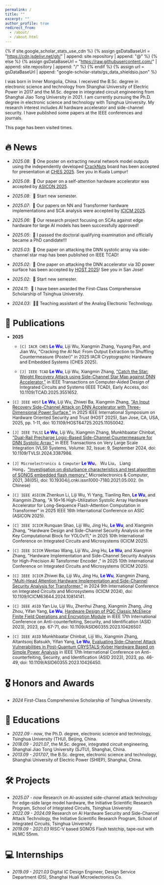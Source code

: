 ```yaml
---
permalink: /
title: ""
excerpt: ""
author_profile: true
redirect_from: 
  - /about/
  - /about.html
---
```


{% if site.google_scholar_stats_use_cdn %}
{% assign gsDataBaseUrl = "https://cdn.jsdelivr.net/gh/" | append: site.repository | append: "@" %}
{% else %}
{% assign gsDataBaseUrl = "https://raw.githubusercontent.com/" | append: site.repository | append: "/" %}
{% endif %}
{% assign url = gsDataBaseUrl | append: "google-scholar-stats/gs_data_shieldsio.json" %}

<span class='anchor' id='about-me'></span> 

I was born in Inner Mongolia, China. I received the B.Sc. degree in electronic science and technology from Shanghai University of Electric Power in 2017 and the M.Sc. degree in integrated circuit engineering from Shanghai Jiao Tong University in 2021. I am currently pursuing the Ph.D. degree in electronic science and technology with Tsinghua University. My research interest includes AI hardware accelerator and side-channel security. I have published some papers at the IEEE conferences and journals.

<script async src="//busuanzi.ibruce.info/busuanzi/2.3/busuanzi.pure.mini.js"></script>
<span id="busuanzi_container_site_pv">This page has been visited <span id="busuanzi_value_site_pv"></span> times.</span>

<span class='anchor' id='-news'></span>

# 🔥 News
- *2025.08*: &nbsp;🎉 One poster on extracting neural network model outputs using the independently developed [CrackNuts](https://cracknuts.io/en/) board has been accepted for presentation at [CHES 2025](https://ches.iacr.org/2025/). See you in Kuala Lumpur!

- *2025.08*: &nbsp;🎉 Our paper on a self-attention hardware accelerator was accepted by [ASICON 2025](http://www.asicon.org/).

- *2025.08*: &nbsp;📢 Start new semester.

- *2025.07*: &nbsp;🎉 Our papers on NN and Transformer hardware implementations and SCA analysis were accepted by [ICICM 2025](https://icicm.net/index.html).

- *2025.06*: &nbsp;🎉 Our research project focusing on SCAs against edge hardware for large AI models has been successfully approved!

- *2025.05*: &nbsp;🎉 I passed the doctoral qualifying examination and officially became a PhD candidate!!!

- *2025.03*: &nbsp;🎉 One paper on attacking the DNN systolic array via side-channel star map has been published on IEEE TCAD!

- *2025.02*: &nbsp;🎉 One paper on attacking the DNN accelerator via 3D power surface has been accepted by [HOST 2025](http://www.hostsymposium.org/)! See you in San Jose!
  
- *2025.02*: &nbsp;📢 Start new semester.

- *2024.11*: &nbsp;🎉 I have been awarded the First-Class Comprehensive Scholarship of Tsinghua University.

- *2024.03*: &nbsp;🧑‍🏫 Teaching assistant of the Analog Electronic Technology.

# 📝 Publications 

- **2025**
  - `[C] IACR CHES` <span style="color:blue">**Le Wu**</span>, Liji Wu, Xiangmin Zhang, Yuyang Pan, and Jian Wu, "Cracking the AI Nut: From Output Extraction to Shuffling Countermeasure (Poster)" in 2025 IACR Cryptographic Hardware and Embedded Systems (CHES 2025).
   
  - `[J] IEEE TCAD`  <span style="color:blue">**Le Wu**</span>, Liji Wu, Xiangmin Zhang, ["Catch the Star: Weight Recovery Attack using Side-Channel Star Map against DNN Accelerator,"](https://ieeexplore.ieee.org/document/10926892) in IEEE Transactions on Computer-Aided Design of Integrated Circuits and Systems (IEEE TCAD), Early Access, doi: 10.1109/TCAD.2025.3551652.

- `[C] IEEE HOST`  <span style="color:blue">**Le Wu**</span>, Liji Wu, Zhiwei Ba, Xiangmin Zhang, ["An Input Recovery Side-Channel Attack on DNN Accelerator with Three-Dimensional Power Surface,"](https://ieeexplore.ieee.org/document/11050042) in 2025 IEEE International Symposium on Hardware Oriented Security and Trust (HOST 2025), San Jose, CA, USA, 2025, pp. 1-11, doi: 10.1109/HOST64725.2025.11050042.

- `[J] IEEE TVLSI`  <span style="color:blue">**Le Wu**</span>, Liji Wu, Xiangmin Zhang, Munkhbaatar Chinbat, ["Dual-Rail Precharge Logic-Based Side-Channel Countermeasure for DNN Systolic Array,"](https://ieeexplore.ieee.org/document/10506805) in IEEE Transactions on Very Large Scale Integration (VLSI) Systems, Volume: 32, Issue: 9, September 2024, doi: 10.1109/TVLSI.2024.3387986.

- `[J] Microelectronics & Computer`  <span style="color:blue">**Le Wu**</span>， Wu Liu， Liang Hong，["Investigation on disturbance characteristics and test algorithm of SONOS embedded flash memory,"](https://kns.cnki.net/kcms2/article/abstract?v=JtACmXrF273jwcjBDv1I92Xd1thQe9fe1aeOnSir1m9c8G3OWmjCKEbK3IlHyklWeX2cCkuH8l7FYd6a64rVHvzYeP8r--oto5z5m593wFXpbuuRagUV_MKs4kIfhLLRabBkfY5Nu1RmuYj3T0FIDFaCxEE0cF_3G4ebnd-loZLzP864xlXmBBmcx37RlAHi&uniplatform=NZKPT&language=CHS) Microelectronics & Computer, 2021, 38(05), doi: 10.19304/j.cnki.issn1000-7180.2021.05.002. (In Chinese)

- `[C] IEEE ASICON` Zhenkun Li, Liji Wu, Yi Yang, Tianling Ren, <span style="color:blue">**Le Wu**</span>, and Xiangmin Zhang, "A 16×16 High-Utilization Systolic Array Hardware Accelerator for Long-Sequence Flash-Attention Computation in Transformer" in 2025 IEEE 16th International Conference on ASIC (ASICON 2025).

- `[C] IEEE ICICM` Runquan Shao, Liji Wu, Jing Hu, <span style="color:blue">**Le Wu**</span>, and Xiangmin Zhang, "Hardware Design and Side-Channel Security Analysis on the Key Computational Block for YOLOv11," in 2025 10th International Conference on Integrated Circuits and Microsystems (ICICM 2025).

- `[C] IEEE ICICM` Wentao Wang, Liji Wu, Jing Hu, <span style="color:blue">**Le Wu**</span>, and Xiangmin Zhang, "Hardware Implementation and Side-Channel Security Analysis for High-Precision AI Tansformer Encoder
," in 2025 10th International Conference on Integrated Circuits and Microsystems (ICICM 2025).

- `[C] IEEE ICICM` Zhiwei Ba, Liji Wu, Jing Hu,  <span style="color:blue">**Le Wu**</span>, Xiangmin Zhang, ["Multi-Head Attention Hardware Implementation and Side-Channel Security Analysis for Transformer,"](https://ieeexplore.ieee.org/document/10814141) in 2024 9th International Conference on Integrated Circuits and Microsystems (ICICM 2024), doi: 10.1109/ICICM63644.2024.10814141.

- `[C] IEEE ASID` Yan Liu, Liji Wu, Zhenhui Zhang, Xiangmin Zhang, Jing Zhou, Yifan Yang,  <span style="color:blue">**Le Wu**</span>, [Hardware Design of PQC Classic McEliece Finite Field Operations and Encryption Module](https://ieeexplore.ieee.org/document/10426507) in IEEE 17th International Conference on Anti-counterfeiting, Security, and Identification (ASID 2023), 2023, pp. 67-71, doi: 10.1109/ASID60355.2023.10426507.

- `[C] IEEE ASID` Munkhbaatar Chinbat, Liji Wu, Xiangmin Zhang, Altantsooj Batsukh, Yifan Yang,  <span style="color:blue">**Le Wu**</span>, [Evaluating Side-Channel Attack Vulnerabilities in Post-Quantum CRYSTALS-Kyber Hardware Based on Simple Power Analysis](https://ieeexplore.ieee.org/document/10426450) in IEEE 17th International Conference on Anti-counterfeiting, Security, and Identification (ASID 2023), 2023, pp. 46-49, doi: 10.1109/ASID60355.2023.10426450.



# 🎖 Honors and Awards
- *2024* First-Class Comprehensive Scholarship of Tsinghua University. 

# 📖 Educations
- *2022.09 - now*, the Ph.D. degree, electronic science and technology, Tsinghua University (THU), Beijing, China.
- *2018.09 - 2021.07*, the M.Sc. degree, integrated circuit engineering, Shanghai Jiao Tong University (SJTU), Shanghai, China.
- *2013.09 - 2017.07*, the B.Sc. degree, electronic science and technology, Shanghai University of Electric Power (SHIEP), Shanghai, China.
  
<span class='anchor' id='-projects'></span>
# 🛠️ Projects
- *2025.07 - now* Research on AI-assisted side-channel attack technology for edge-side large model hardware, the Initiative Scientific Research Program, School of Integrated Circuits, Tsinghua University
- *2022.09 - 2024.09* Research on AI Hardware Security and Side-Channel Attack Technology, the Initiative Scientific Research Program, School of Integrated Circuits, Tsinghua University
- *2019.09 - 2021.03* RISC-V based SONOS Flash testchip, tape-out with HLMC 55nm.


# 💻 Internships
- *2019.09 - 2021.03* Digital IC Design Engineer, Design Service Department (DS), Shanghai Huali Microelectronics Co.
